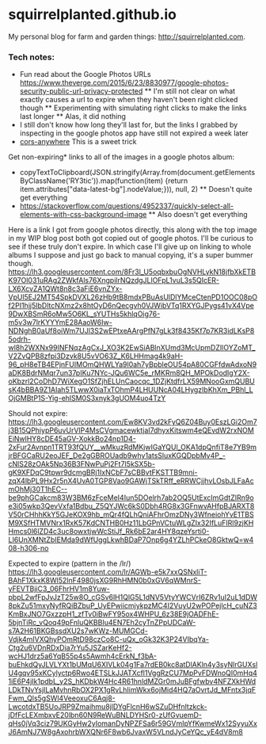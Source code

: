 # squirrelplanted.github.io

My personal blog for farm and garden things: http://squirrelplanted.com.

### Tech notes:
 * Fun read about the Google Photos URLs https://www.theverge.com/2015/6/23/8830977/google-photos-security-public-url-privacy-protected
 ** I'm still not clear on what exactly causes a url to expire when they haven't been right clicked though
 ** Experimenting with simulating right clicks to make the links last longer
 ** Alas, it did nothing
 * I still don't know how long they'll last for, but the links I grabbed by inspecting in the google photos app have still not expired a week later
 * [cors-anywhere](https://stackoverflow.com/a/43881141) This is a sweet trick


Get non-expiring* links to all of the images in a google photos album:
 * copyTextToClipboard(JSON.stringify(Array.from(document.getElementsByClassName('RY3tic')).map(function(item) {return item.attributes["data-latest-bg"].nodeValue;})), null, 2)
 ** Doesn't quite get everything
 * https://stackoverflow.com/questions/4952337/quickly-select-all-elements-with-css-background-image
 ** Also doesn't get everything

Here is a link I got from google photos directly, this along with the top image in my WIP blog post both got copied out of google photos. I'll be curious to see if these truly don't expire. In which case I'll give up on linking to whole albums I suppose and just go back to manual copying, it's a super bummer though.
https://lh3.googleusercontent.com/8Fr3l_U5oqbxbuOgNVHLykN18jfbXkETBK97Ol031uRAg2ZWkfAls76XngpilrNQzdgJLlOFpL1vuL3s5QIcER-LX6XcvZA1QWt8n8c3aFiE6vnZYx-VpUl5EJ2MT54SpkDVXL26zHb9tB8mdxPBuAsUlDlYMceCtenPD1OOC08pOf2PI1hjj5IbDltcNXmz2x8htOyD6nQecgvh0VJWibVTq1RXYGJPygs41vX4Vpe9DwXBSmR6oMw5O6KL_sYUTHs5khlqOig76-m5v3w7lrKYYYmE28AaoW6Iw-NDNghB0aUf8oiWm7UJl3S2wEPtxeAArgPfN7gLk3f8435Kf7p7KR3idLKsP85odrh-wl8h2WXNx99INFNqzAgCxJ_XO3K2EwSiABlnXUmd3McUpmDZIlOYZoMT_V2ZvQPB8zfpi3Dzvk8U5vVO63Z_K6LHHmag4k9aH-96_pH8eTB4EPjnFUIMOmQHWLYa9l0ah7yBpbleOU54pA80CGFfdwAdxoN9aDK8BdrNMqr7un37pIKu7NYc-JQu6WC5e_rMKRm8QH_MPOkDodIgY2X-oKbzrl2CoDhD7WiXegO1SfZjhELUnCaocqc_1DZjKtdfrLX59MNooGxmQUBUsK4bBBA9Z1AIah5TLwwX0iaTxTOhmP4LHUUNcA04LHygzIbKhXm_PBhl_LOjGMBtP1S-Yig-ehlSM0S3xnyk3gUOM4uo4TzY

Should not expire:
https://lh3.googleusercontent.com/Ew8KV3vd2kFyQ6Z04Buy0EszLGi2Om7j3B15QPhiypP6uvUrVIP4MsCVgmacewktjaI7dhyxKitswm4eQEvdW2rxNOMEiNwlHY8cDE45aGV-XokkBo24np1D4-2xFur2Avnpn1TRT93fQUY__wMkuzRdMKjwIGaYQUl_OKA1dpQnfiT8e7YB9mjrBFGCaRU2eoJEF_De2gGBROUadb9why1atsSluxKGQDpbMv4P_-cNlS28zOAk5Np36B3FNwPuPj2Ft7I5kSX5b-gK9XFDqC9tpwr9dcmgBRj1IxNCbF7sCBBvtFKSTTB9mni-zqX4lbPL9Hx2r5nX4UvA0TGP8Vao9GAWjTSkTRff_eRRWCjjhvLOsbJLFaAcmOhMj30T1hEC--be9phGCakcm83W3BM6zFceMeI4Iun5DOelrh7ab2OQ5UtExcImGdtZIRn9oe3i05wkp3QevVxfa1Bdbu_Z5QYJWc6kS0Dbh4RG8x3GFnwvAHfpBJARXT8V50rCHhhKkY5GJeKOX9hb_mQr4fQLhQniAFhrOmzDNy3WfneiohYvE1TBSM9XSfHTMVNrx1RxK57KdCNTHB0Hz11LbGPnVCtuWLgZIx32IfLuFIRl9zjKHHmcs0l6lZD4c3uc8owxtjwWcStiJf_Rk6bE2ar4HY8qzeYsrti0-LI6UnXMNtZbIEMda9dWfUggLkwhBDaP7Onp6g4YZLhPCkeO8GktwQ=w408-h306-no

Expected to expire (pattern in the /lr/)
https://lh3.googleusercontent.com/lr/AGWb-e5k7xxQSNxliT-BAhF1XkxK8Wl52lnF4980jsXG9RhHMN0b0xGV6qWMnrS-yFEVTBjiC3_06FhrHV1m8Yuw-pbpL2wfFpJvJzT25w8O_cGSv6lH1QlG5L1dNV5VtyYWCVrI6ZRv1uI2uL1dDW8pkZu51mxyNyfRQiBZbuP_UyEPwiicmjykpzMC4I2VuyU2wPOPejlcH_cuNZ3KmBxJNO7GxzzpH1_zfTv0iBwFY95ox4WHPU_6z38E9jOADFhE-5bjnTiRc_vQoq49pFnluQKBBIu4EN7Eh2cyTnZPpUDCaW-s7A2H61BKGBssdXU2s7wKWz-MUMGCd-Vdjk4mIVXQhyPOmRtD98czCo8C-uQx_oGk32K3P24VIbqYa-Ctg2u6VDnRDxDia7rYu5JSZarKeHf2-wcHJ1drz5a6YqB55p4s5Awmh4cErkN_f3bA-buEhkdQyJLVLYXt1bUMqU6XIVLk04g1Fa7rdEB0kc8atDlAKln4y3syNlrGUXslU4gqv95xKCylyctp6Rwo4ETSLkJJATXcfl1VggRzCU7MpPvFDWnoQI0mHq41iE6P4jIk1pdbL_y2S_hKDbkW4Hc4R61hnldMZGr0mJuBFgfwbv4NFZXkHWdLDkTNvYsjILaMvhnRbOX2PX1gRvLhIimWkx6ojMid4HQ7aOvrtJd_MFntx3jqFFwm_Qls5gSWl4VeeoxuC6Aqj8-LwcotdxTB5UoJRP9Zmaihmu8jlDYgFlcnH6wSZuDHfnltzkck-jDfFcLEXmbxvE20lbn60N9ReWuBNLDYHSr0-zUfGvuemD-qHs0jVq3ciz79UKGyHw2yIomanDyNPZFSa6r59GVmIpYfKwmeWx12SyyuXxJ6AmNJ7W8gAxohrbWXQNr6F8wb6JvaxW5VLndJyCeYQc_yE4dV8m8
